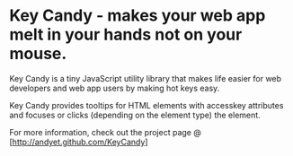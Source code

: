 Key Candy - makes your web app melt in your hands not on your mouse.
=====================================================

Key Candy is a tiny JavaScript utility library that makes life easier for web developers and web app users by making hot keys easy.

Key Candy provides tooltips for HTML elements with accesskey attributes and focuses or clicks (depending on the element type) the element.

For more information, check out the project page @ [http://andyet.github.com/KeyCandy]

